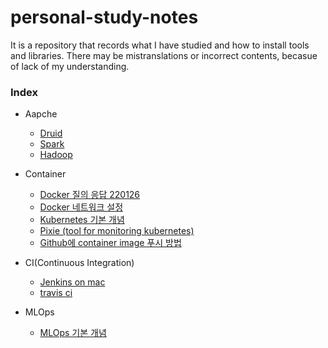 # personal-study-notes

It is a repository that records what I have studied and how to install tools and libraries. There may be mistranslations or incorrect contents, becasue of lack of my understanding.

### Index
 - Aapche
   - [Druid](https://github.com/SML0127/personal-study-notes/blob/main/Apache/Druid.md)
   - [Spark](https://github.com/SML0127/personal-study-notes/blob/main/Apache/Spark.md)
   - [Hadoop](https://github.com/SML0127/personal-study-notes/blob/main/Apache/Hadoop.md)

 - Container
   - [Docker 질의 응답 220126](https://github.com/SML0127/personal-study-notes/blob/main/Container/Docker%20%EC%A7%88%EC%9D%98%20%EC%9D%91%EB%8B%B5(220126).md)
   - [Docker 네트워크 설정](https://github.com/SML0127/personal-study-notes/blob/main/Container/Docker%20%EB%84%A4%ED%8A%B8%EC%9B%8C%ED%81%AC%20%EC%84%A4%EC%A0%95.md)
   - [Kubernetes 기본 개념](https://github.com/SML0127/personal-study-notes/blob/main/Container/Kubernetes%20%EA%B8%B0%EB%B3%B8%20%EA%B0%9C%EB%85%90.md)
   - [Pixie (tool for monitoring kubernetes)](https://github.com/SML0127/personal-study-notes/blob/main/Container/Pixie%20(Kubernetes%20monitoring%20tool).md)
   - [Github에 container image 푸시 방법](https://github.com/SML0127/personal-study-notes/blob/main/Container/Github%EC%97%90%20container%20image%20%ED%91%B8%EC%8B%9C%20%EB%B0%A9%EB%B2%95.md)

 - CI(Continuous Integration) 
   - [Jenkins on mac](https://github.com/SML0127/personal-study-notes/blob/main/CI/Jenkins.md)
   - [travis ci](https://github.com/SML0127/personal-study-notes/blob/main/CI/travis-ci.md)

 - MLOps
   - [MLOps 기본 개념](https://github.com/SML0127/personal-study-notes/blob/main/MLOps/MLOps%20%EA%B8%B0%EB%B3%B8%20%EA%B0%9C%EB%85%90.md)  
         
      
